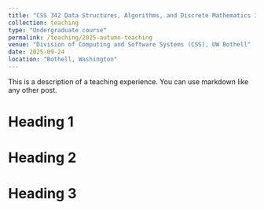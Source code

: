 ```yaml
---
title: "CSS 342 Data Structures, Algorithms, and Discrete Mathematics I"
collection: teaching
type: "Undergraduate course"
permalink: /teaching/2025-autumn-teaching
venue: "Division of Computing and Software Systems (CSS), UW Bothell"
date: 2025-09-24
location: "Bothell, Washington"
---
```


This is a description of a teaching experience. You can use markdown like any other post.

Heading 1
======

Heading 2
======

Heading 3
======